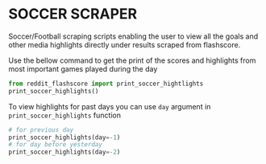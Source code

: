 # SOCCER SCRAPER
Soccer/Football scraping scripts enabling the user to view all the goals and other media highlights directly under results scraped from flashscore.

Use the bellow command to get the print of the scores and highlights from most important games played during the day
```python
from reddit_flashscore import print_soccer_hightlights
print_soccer_highlights()
```

To view highlights for past days you can use `day` argument in `print_soccer_highlights` function
```python
# for previous day
print_soccer_highlights(day=-1)
# for day before yesterday
print_soccer_highlights(day=-2)
```

